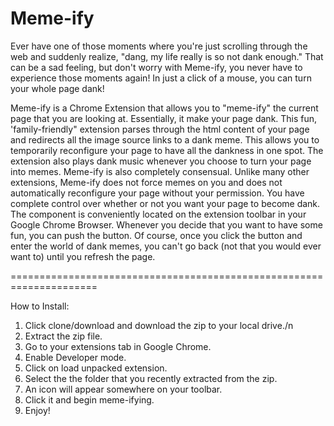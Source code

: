 # Meme-ify

Ever have one of those moments where you're just scrolling through the web and suddenly realize, "dang, my life really is so not dank enough." That can be a sad feeling, but don't worry with Meme-ify, you never have to experience those moments again! In just a click of a mouse, you can turn your whole page dank!

Meme-ify is a Chrome Extension that allows you to "meme-ify" the current page that you are looking at. Essentially, it make your page dank. This fun, 'family-friendly" extension parses through the html content of your page and redirects all the image source links to a dank meme. This allows you to temporarily reconfigure your page to have all the dankness in one spot. The extension also plays dank music whenever you choose to turn your page into memes. Meme-ify is also completely consensual. Unlike many other extensions, Meme-ify does not force memes on you and does not automatically reconfigure your page without your permission. You have complete control over whether or not you want your page to become dank. The component is conveniently located on the extension toolbar in your Google Chrome Browser. Whenever you decide that you want to have some fun, you can push the button. Of course, once you click the button and enter the world of dank memes, you can't go back (not that you would ever want to) until you refresh the page.

=====================================================================

How to Install:

1. Click clone/download and download the zip to your local drive./n
2. Extract the zip file.
3. Go to your extensions tab in Google Chrome.
4. Enable Developer mode.
5. Click on load unpacked extension.
6. Select the the folder that you recently extracted from the zip.
7. An icon will appear somewhere on your toolbar.
8. Click it and begin meme-ifying.
9. Enjoy!
